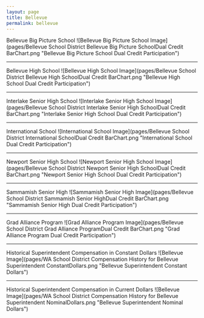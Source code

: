 ```yaml
---
layout: page
title: Bellevue
permalink: bellevue
---
```



Bellevue Big Picture School
![Bellevue Big Picture School Image](pages/Bellevue School District Bellevue Big Picture SchoolDual Credit BarChart.png "Bellevue Big Picture School Dual Credit Participation")

___

Bellevue High School
![Bellevue High School Image](pages/Bellevue School District Bellevue High SchoolDual Credit BarChart.png "Bellevue High School Dual Credit Participation")

___

Interlake Senior High School
![Interlake Senior High School Image](pages/Bellevue School District Interlake Senior High SchoolDual Credit BarChart.png "Interlake Senior High School Dual Credit Participation")

___

International School
![International School Image](pages/Bellevue School District International SchoolDual Credit BarChart.png "International School Dual Credit Participation")

___

Newport Senior High School
![Newport Senior High School Image](pages/Bellevue School District Newport Senior High SchoolDual Credit BarChart.png "Newport Senior High School Dual Credit Participation")

___

Sammamish Senior High
![Sammamish Senior High Image](pages/Bellevue School District Sammamish Senior HighDual Credit BarChart.png "Sammamish Senior High Dual Credit Participation")

___

Grad Alliance Program
![Grad Alliance Program Image](pages/Bellevue School District Grad Alliance ProgramDual Credit BarChart.png "Grad Alliance Program Dual Credit Participation")

___

Historical Superintendent Compensation in Constant Dollars
![Bellevue Image](pages/WA School District Compensation History for Bellevue Superintendent ConstantDollars.png "Bellevue Superintendent Constant Dollars")

___

Historical Superintendent Compensation in Current Dollars
![Bellevue Image](pages/WA School District Compensation History for Bellevue Superintendent NominalDollars.png "Bellevue Superintendent Nominal Dollars")